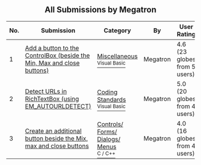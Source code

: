 ﻿<div align="center">

## All Submissions by Megatron

</div>

No.  | Submission | Category | By   | User Rating
---- | ---------- | -------- | ---- | -----------
1 | [Add a button to the ControlBox \(beside the Min, Max and close buttons\)<br />](https://github.com/Planet-Source-Code/megatron-add-a-button-to-the-controlbox-beside-the-min-max-and-close-buttons__1-25041) | [Miscellaneous<br /><sup>Visual Basic</sup>](../ByCategory/miscellaneous__1-1.md) | Megatron | 4.6 (23 globes from 5 users)
2 | [Detect URLs in RichTextBox \(using EM\_AUTOURLDETECT\)<br />](https://github.com/Planet-Source-Code/megatron-detect-urls-in-richtextbox-using-em-autourldetect__1-36414) | [Coding Standards<br /><sup>Visual Basic</sup>](../ByCategory/coding-standards__1-43.md) | Megatron | 5.0 (20 globes from 4 users)
3 | [Create an additional button beside the Mix, max and close buttons<br />](https://github.com/Planet-Source-Code/megatron-create-an-additional-button-beside-the-mix-max-and-close-buttons__3-2307) | [Controls/ Forms/ Dialogs/ Menus<br /><sup>C / C++</sup>](../ByCategory/controls-forms-dialogs-menus__3-3.md) | Megatron | 4.0 (16 globes from 4 users)

